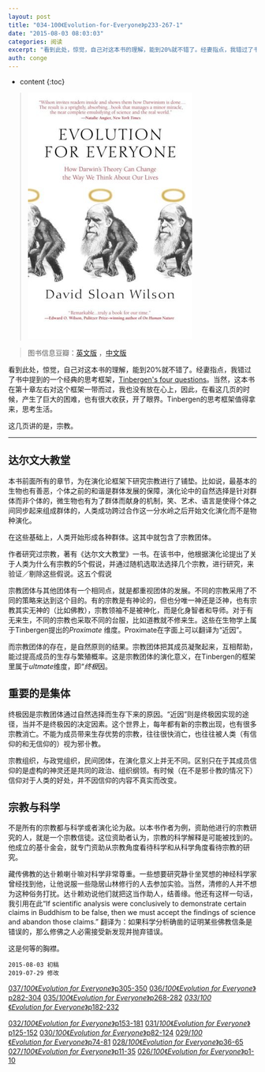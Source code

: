```yaml
---
layout: post
title: "034-100《Evolution-for-Everyone》p233-267-1"
date: "2015-08-03 08:03:03"
categories: 阅读
excerpt: "看到此处，惊觉，自己对这本书的理解，能到20%就不错了。经妻指点，我错过了书中提到的一个经典的思考框架，[Tinbergen's four questions](https://en.wik1pedia.org/wik1/Tinbergen's_four_questions)。当然，这本书在第十章左右对这个框架一带而过，我也没有放在心上，因此，在看这几页的时候，产生了巨大的困难，也有很大收获，开了眼界。Tinbergen的思考框架值得拿来，思考生活..."
auth: conge
---
```

* content
{:toc}

>  ![Evolution for Everyone 封面](/assets/images/阅读/118382-82fb2ece17c628e9.jpg)

> 图书信息豆瓣：[英文版](http://book.douban.com/subject/2570988/) ，[中文版](http://book.douban.com/subject/10588813/)

看到此处，惊觉，自己对这本书的理解，能到20%就不错了。经妻指点，我错过了书中提到的一个经典的思考框架，[Tinbergen's four questions](https://en.wik1pedia.org/wik1/Tinbergen's_four_questions)。当然，这本书在第十章左右对这个框架一带而过，我也没有放在心上，因此，在看这几页的时候，产生了巨大的困难，也有很大收获，开了眼界。Tinbergen的思考框架值得拿来，思考生活。

这几页讲的是，宗教。

----

## 达尔文大教堂

本书前面所有的章节，为在演化论框架下研究宗教进行了铺垫。比如说，最基本的生物也有善恶，个体之前的和谐是群体发展的保障，演化论中的自然选择是针对群体而非个体的，微生物也有为了群体而献身的机制，笑、艺术、语言是使得个体之间同步起来组成群体的，人类成功跨过合作这一分水岭之后开始文化演化而不是物种演化。

在这些基础上，人类开始形成各种群体。这其中就包含了宗教团体。

作者研究过宗教，著有《达尔文大教堂》一书。在该书中，他根据演化论提出了关于人类为什么有宗教的5个假说，并通过随机选取法选择几个宗教，进行研究，来验证／剔除这些假说。这五个假说

宗教团体与其他团体有一个相同点，就是都重视团体的发展。不同的宗教采用了不同的策略来达到这个目的。有的宗教是有神论的，但也分唯一神还是泛神，也有宗教其实无神的（比如佛教），宗教领袖不是被神化，而是化身智者和导师。对于有无来生，不同的宗教也采取不同的台服，比如道教就不修来生。这些在生物学上属于Tinbergen提出的*Proximate* 维度。Proximate在字面上可以翻译为“近因”。

而宗教团体的存在，是自然原则的结果。宗教团体把其成员凝聚起来，互相帮助，能过提高成员的生存与繁殖概率。这是宗教团体的演化意义，在Tinbergen的框架里属于*ultmate*维度，即“*终极*因。

## 重要的是集体

终极因是宗教团体通过自然选择而生存下来的原因。“近因”则是终极因实现的途径，当并不是终极因的决定因素。这个世界上，每年都有新的宗教出现，也有很多宗教消亡。不能为成员带来生存优势的宗教，往往很快消亡，也往往被人类（有信仰的和无信仰的）视为邪卝教。

宗教组织，与政党组织，民间团体，在演化意义上并无不同。区别只在于其成员信仰的是虚构的神灵还是共同的政治、组织纲领。有时候（在不是邪卝教的情况下）信仰对于人类的好处，并不因信仰的内容不真实而改变。

## 宗教与科学

不是所有的宗教都与科学或者演化论为敌。以本书作者为例，资助他进行的宗教研究的人，就是一个宗教信徒。这位资助者认为，宗教的科学解释是可能被找到的。他成立的基卝金会，就专门资助从宗教角度看待科学和从科学角度看待宗教的研究。

藏传佛教的达卝赖喇卝嘛对科学非常尊重。一些想要研究静卝坐冥想的神经科学家曾经找到他，让他说服一些隐居山林修行的人去参加实验。当然，清修的人并不想为这种俗务打扰。达卝赖劝说他们就把这当作助人，结善缘。他还有这样一句话，我引用在此“If scientific аnalysis were conclusively to demonstrate certain claims in Buddhism to be false, then we must accept the findings of science and abandon those claims.” 翻译为：如果科学分析确凿的证明某些佛教信条是错误的，那么修佛之人必需接受新发现并抛弃错误。

这是何等的胸襟。

```
2015-08-03 初稿
2019-07-29 修改
```
[037/*100*《*Evolution* *for* *Everyone*》p305-350](https://www.jianshu.com/p/f8b9e65296a0)
[036/*100*《*Evolution* *for* *Everyone*》p282-304](https://www.jianshu.com/p/bedde90b2fb8)
[035/*100*《*Evolution* *for* *Everyone*》p268-282](https://www.jianshu.com/p/e34db7cab4c1)
[*033*/*100*《*Evolution* *for* *Everyone*》p182-232](https://www.jianshu.com/p/8185585cfcdf)

[032/*100*《*Evolution* *for* *Everyone*》p153-181](https://www.jianshu.com/p/b0e5df415cb3)
[031/*100*《*Evolution* *for* *Everyone*》p125-152](https://www.jianshu.com/p/edb3aa29197f)
[030/*100*《*Evolution* *for* *Everyone*》p82-124](https://www.jianshu.com/p/4bdea209a2b7)
[029/*100*《*Evolution* *for* *Everyone*》p74-81](https://www.jianshu.com/p/eb55a03b8eb2)
[028/*100*《*Evolution* *for* *Everyone*》p36-65](https://www.jianshu.com/p/684c6a8f7dab)
[027/*100*《*Evolution* *for* *Everyone*》p11-35](https://www.jianshu.com/p/0017224c95c9)
[026/*100*《*Evolution* *for* *Everyone*》p1-10](https://www.jianshu.com/p/c9e719a7efc7)

